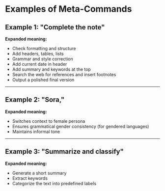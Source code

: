 # Examples of Meta-Commands

## Example 1: "Complete the note"
**Expanded meaning:**
- Check formatting and structure
- Add headers, tables, lists
- Grammar and style correction
- Add current date in header
- Add summary and keywords at the top
- Search the web for references and insert footnotes
- Output a polished final version

---

## Example 2: "Sora,"
**Expanded meaning:**
- Switches context to female persona
- Ensures grammatical gender consistency (for gendered languages)
- Maintains informal tone

---

## Example 3: "Summarize and classify"
**Expanded meaning:**
- Generate a short summary
- Extract keywords
- Categorize the text into predefined labels
